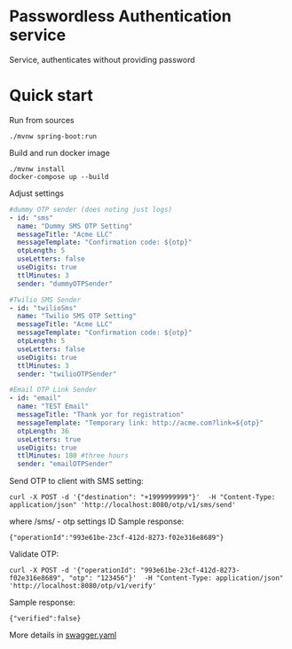 # Passwordless Authentication service

Service, authenticates without providing password

# Quick start

Run from sources
```
./mvnw spring-boot:run
```

Build and run docker image
```
./mvnw install
docker-compose up --build 
```

Adjust settings
```yaml
#dummy OTP sender (does noting just logs)
- id: "sms"
  name: "Dummy SMS OTP Setting"
  messageTitle: "Acme LLC"
  messageTemplate: "Confirmation code: ${otp}"
  otpLength: 5
  useLetters: false
  useDigits: true
  ttlMinutes: 3
  sender: "dummyOTPSender"

#Twilio SMS Sender
- id: "twilioSms"
  name: "Twilio SMS OTP Setting"
  messageTitle: "Acme LLC"
  messageTemplate: "Confirmation code: ${otp}"
  otpLength: 5
  useLetters: false
  useDigits: true
  ttlMinutes: 3
  sender: "twilioOTPSender"

#Email OTP Link Sender
- id: "email"
  name: "TEST Email"
  messageTitle: "Thank yor for registration"
  messageTemplate: "Temporary link: http://acme.com?link=${otp}"
  otpLength: 36
  useLetters: true
  useDigits: true
  ttlMinutes: 180 #three hours
  sender: "emailOTPSender"
```

Send OTP to client with SMS setting:
```
curl -X POST -d '{"destination": "+1999999999"}'  -H "Content-Type: application/json" 'http://localhost:8080/otp/v1/sms/send' 
```
where /sms/ - otp settings ID
Sample response:
```
{"operationId":"993e61be-23cf-412d-8273-f02e316e8689"}
```

Validate OTP:
```
curl -X POST -d '{"operationId": "993e61be-23cf-412d-8273-f02e316e8689", "otp": "123456"}'  -H "Content-Type: application/json" 'http://localhost:8080/otp/v1/verify'
```
Sample response: 
```
{"verified":false}
```

More details in [swagger.yaml](./swagger.yaml)